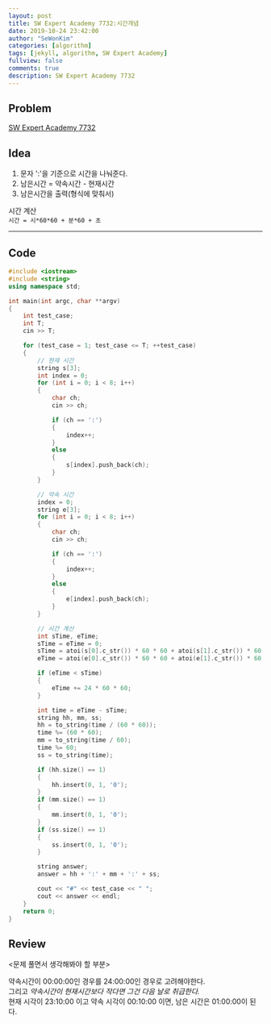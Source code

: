 ```yaml
---
layout: post
title: SW Expert Academy 7732:시간개념
date: 2019-10-24 23:42:00
author: "SeWonKim"
categories: [algorithm]
tags: [jekyll, algorithm, SW Expert Academy]
fullview: false
comments: true
description: SW Expert Academy 7732
---
```


## Problem

[SW Expert Academy 7732](https://swexpertacademy.com/main/code/problem/problemDetail.do?contestProbId=AWrDLM0aRA8DFARG&categoryId=AWrDLM0aRA8DFARG&categoryType=CODE#)


## Idea

1. 문자 ':'을 기준으로 시간을 나눠준다.
2. 남은시간 = 약속시간 - 현재시간
3. 남은시간을 출력(형식에 맞춰서)

시간 계산     
`시간 = 시*60*60 + 분*60 + 초`

---

## Code

```cpp
#include <iostream>
#include <string>
using namespace std;

int main(int argc, char **argv)
{
    int test_case;
    int T;
    cin >> T;

    for (test_case = 1; test_case <= T; ++test_case)
    {
        // 현재 시간
        string s[3];
        int index = 0;
        for (int i = 0; i < 8; i++)
        {
            char ch;
            cin >> ch;

            if (ch == ':')
            {
                index++;
            }
            else
            {
                s[index].push_back(ch);
            }
        }

        // 약속 시간
        index = 0;
        string e[3];
        for (int i = 0; i < 8; i++)
        {
            char ch;
            cin >> ch;

            if (ch == ':')
            {
                index++;
            }
            else
            {
                e[index].push_back(ch);
            }
        }

        // 시간 계산
        int sTime, eTime;
        sTime = eTime = 0;
        sTime = atoi(s[0].c_str()) * 60 * 60 + atoi(s[1].c_str()) * 60 + atoi(s[2].c_str());
        eTime = atoi(e[0].c_str()) * 60 * 60 + atoi(e[1].c_str()) * 60 + atoi(e[2].c_str());

        if (eTime < sTime)
        {
            eTime += 24 * 60 * 60;
        }

        int time = eTime - sTime;
        string hh, mm, ss;
        hh = to_string(time / (60 * 60));
        time %= (60 * 60);
        mm = to_string(time / 60);
        time %= 60;
        ss = to_string(time);

        if (hh.size() == 1)
        {
            hh.insert(0, 1, '0');
        }
        if (mm.size() == 1)
        {
            mm.insert(0, 1, '0');
        }
        if (ss.size() == 1)
        {
            ss.insert(0, 1, '0');
        }

        string answer;
        answer = hh + ':' + mm + ':' + ss;

        cout << "#" << test_case << " ";
        cout << answer << endl;
    }
    return 0;
}
```

## Review
<문제 풀면서 생각해봐야 할 부분>

약속시간이 00:00:00인 경우를 24:00:00인 경우로 고려해야한다.     
그리고 *약속시간이 현재시간보다 작다면 그건 다음 날로 취급한다.*      
현재 시각이 23:10:00 이고 약속 시각이 00:10:00 이면, 남은 시간은 01:00:00이 된다.